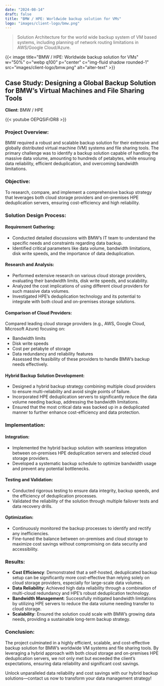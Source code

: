 ```yaml
---
date: "2024-08-14"
draft: false
title: "BMW / HPE: Worldwide backup solution for VMs"
logo: "images/client-logo/bmw.png"
---
```



> Solution Architecture for the world wide backup system of VM based systems, including planning of network routing limitations in AWS/Google Cloud/Azure.

{{< image title="BMW / HPE: Worldwide backup solution for VMs" w="50%" o="webp q100" p="center" c="img-fluid shadow rounded-1" src="images/client-logo/bmw.png" alt="alter-text" >}}

## Case Study: Designing a Global Backup Solution for BMW’s Virtual Machines and File Sharing Tools

**Client**: BMW / HPE

{{< youtube OEPQSiFrDR8 >}}

### Project Overview:

BMW required a robust and scalable backup solution for their extensive and globally distributed virtual machine (VM) systems and file sharing tools. The primary challenge was to identify a backup solution capable of handling the massive data volume, amounting to hundreds of petabytes, while ensuring data reliability, efficient deduplication, and overcoming bandwidth limitations.

### Objective:

To research, compare, and implement a comprehensive backup strategy that leverages both cloud storage providers and on-premises HPE deduplication servers, ensuring cost-efficiency and high reliability.

### Solution Design Process:

#### Requirement Gathering:

- Conducted detailed discussions with BMW’s IT team to understand the specific needs and constraints regarding data backup.
- Identified critical parameters like data volume, bandwidth limitations, disk write speeds, and the importance of data deduplication.

#### Research and Analysis:

- Performed extensive research on various cloud storage providers, evaluating their bandwidth limits, disk write speeds, and scalability.
- Analyzed the cost implications of using different cloud providers for such massive data volumes.
- Investigated HPE’s deduplication technology and its potential to integrate with both cloud and on-premises storage solutions.

#### Comparison of Cloud Providers:

Compared leading cloud storage providers (e.g., AWS, Google Cloud, Microsoft Azure) focusing on:
- Bandwidth limits
- Disk write speeds
- Cost per petabyte of storage
- Data redundancy and reliability features  
Assessed the feasibility of these providers to handle BMW’s backup needs effectively.

#### Hybrid Backup Solution Development:

- Designed a hybrid backup strategy combining multiple cloud providers to ensure multi-reliability and avoid single points of failure.
- Incorporated HPE deduplication servers to significantly reduce the data volume needing backup, addressing the bandwidth limitations.
- Ensured that the most critical data was backed up in a deduplicated manner to further enhance cost-efficiency and data protection.

### Implementation:

#### Integration:

- Implemented the hybrid backup solution with seamless integration between on-premises HPE deduplication servers and selected cloud storage providers.
- Developed a systematic backup schedule to optimize bandwidth usage and prevent any potential bottlenecks.

#### Testing and Validation:

- Conducted rigorous testing to ensure data integrity, backup speeds, and the efficiency of deduplication processes.
- Validated the reliability of the solution through multiple failover tests and data recovery drills.

#### Optimization:

- Continuously monitored the backup processes to identify and rectify any inefficiencies.
- Fine-tuned the balance between on-premises and cloud storage to maximize cost savings without compromising on data security and accessibility.

### Results:

- **Cost Efficiency**: Demonstrated that a self-hosted, deduplicated backup setup can be significantly more cost-effective than relying solely on cloud storage providers, especially for large-scale data volumes.
- **Data Reliability**: Achieved high data reliability through a combination of multi-cloud redundancy and HPE’s robust deduplication technology.
- **Bandwidth Management**: Successfully mitigated bandwidth limitations by utilizing HPE servers to reduce the data volume needing transfer to cloud storage.
- **Scalability**: Ensured the solution could scale with BMW’s growing data needs, providing a sustainable long-term backup strategy.

### Conclusion:

The project culminated in a highly efficient, scalable, and cost-effective backup solution for BMW’s worldwide VM systems and file sharing tools. By leveraging a hybrid approach with both cloud storage and on-premises HPE deduplication servers, we not only met but exceeded the client’s expectations, ensuring data reliability and significant cost savings.

Unlock unparalleled data reliability and cost savings with our hybrid backup solutions—contact us now to transform your data management strategy!